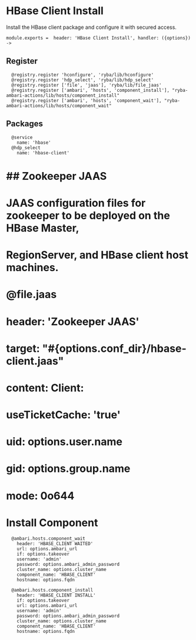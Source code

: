 
# HBase Client Install

Install the HBase client package and configure it with secured access.

    module.exports =  header: 'HBase Client Install', handler: ({options}) ->

## Register

      @registry.register 'hconfigure', 'ryba/lib/hconfigure'
      @registry.register 'hdp_select', 'ryba/lib/hdp_select'
      @registry.register ['file', 'jaas'], 'ryba/lib/file_jaas'
      @registry.register ['ambari', 'hosts', 'component_install'], "ryba-ambari-actions/lib/hosts/component_install"
      @registry.register ['ambari', 'hosts', 'component_wait'], "ryba-ambari-actions/lib/hosts/component_wait"

## Packages

      @service
        name: 'hbase'
      @hdp_select
        name: 'hbase-client'

# ## Zookeeper JAAS
# 
# JAAS configuration files for zookeeper to be deployed on the HBase Master,
# RegionServer, and HBase client host machines.
# 
#       @file.jaas
#         header: 'Zookeeper JAAS'
#         target: "#{options.conf_dir}/hbase-client.jaas"
#         content: Client:
#           useTicketCache: 'true'
#         uid: options.user.name
#         gid: options.group.name
#         mode: 0o644


# Install Component

      @ambari.hosts.component_wait
        header: 'HBASE_CLIENT WAITED'
        url: options.ambari_url
        if: options.takeover
        username: 'admin'
        password: options.ambari_admin_password
        cluster_name: options.cluster_name
        component_name: 'HBASE_CLIENT'
        hostname: options.fqdn

      @ambari.hosts.component_install
        header: 'HBASE_CLIENT INSTALL'
        if: options.takeover
        url: options.ambari_url
        username: 'admin'
        password: options.ambari_admin_password
        cluster_name: options.cluster_name
        component_name: 'HBASE_CLIENT'
        hostname: options.fqdn
